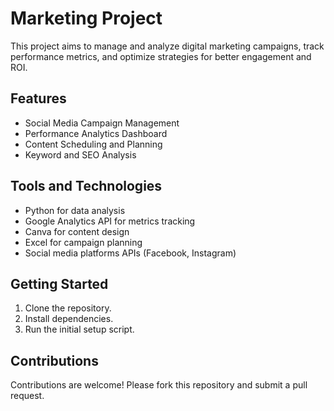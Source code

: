# Marketing Project

This project aims to manage and analyze digital marketing campaigns, track performance metrics, and optimize strategies for better engagement and ROI.

## Features
- Social Media Campaign Management
- Performance Analytics Dashboard
- Content Scheduling and Planning
- Keyword and SEO Analysis

## Tools and Technologies
- Python for data analysis
- Google Analytics API for metrics tracking
- Canva for content design
- Excel for campaign planning
- Social media platforms APIs (Facebook, Instagram)

## Getting Started
1. Clone the repository.
2. Install dependencies.
3. Run the initial setup script.

## Contributions
Contributions are welcome! Please fork this repository and submit a pull request.
